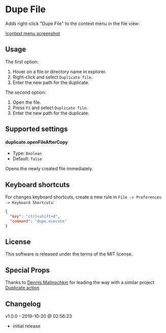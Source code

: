 # Dupe File

Adds right-click "Dupe File" to the context menu in the file view:

[!context menu screenshot](ss-context-menu.png)

## Usage

The first option:

  1. Hover on a file or directory name in explorer.
  2. Right-click and select `Duplicate file`.
  3. Enter the new path for the duplicate.

The second option:

  1. Open the file.
  2. Press `F1` and select `Duplicate file`.
  3. Enter the new path for the duplicate.


## Supported settings

#### duplicate.openFileAfterCopy

  * Type: `Boolean`
  * Default: `false`

Opens the newly created file immediately.

## Keyboard shortcuts

For changes keyboard shortcuts, create a new rule in `File -> Preferences -> Keyboard Shortcuts`:

```json
{
  "key": "ctrl+shift+d",
  "command": "dupe.execute"
}
```


## License

This software is released under the terms of the MIT license.

## Special Props

Thanks to [Dennis Malinochkin](https://mrmlnc.com/) for leading the way with a similar project [Duplicate action](https://github.com/mrmlnc/vscode-duplicate/)

## Changelog

v1.0.0 - 2019-10-20 @ 02:56:23
- initial release
